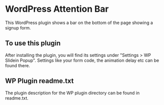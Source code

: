 # WordPress Attention Bar

This WordPress plugin shows a bar on the bottom of the page showing a signup form.

## To use this plugin

After installing the plugin, you will find its settings under "Settings > WP Slidein Popup". Settings like your form code, the animation delay etc can be found there.

## WP Plugin readme.txt

The plugin description for the WP plugin directory can be found in readme.txt.